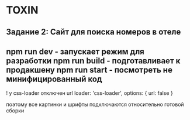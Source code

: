 TOXIN
========================
Задание 2: Сайт для поиска номеров в отеле
-------------------------

npm run dev - запускает режим для разработки
npm run build - подготавливает к продакшену
npm run start - посмотреть не минифицированный код
---
! у css-loader отключен url
loader: 'css-loader',
options: { 
	url: false
}

поэтому все картинки и шрифты подключаются относительно готовой сборки